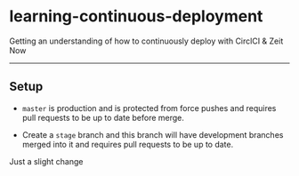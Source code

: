 # learning-continuous-deployment

Getting an understanding of how to continuously deploy with CirclCI &amp; Zeit Now

---

## Setup

* `master` is production and is protected from force pushes and requires pull requests to be up to date before merge.

* Create a `stage` branch and this branch will have development branches merged into it and requires pull requests to be up to date.

Just a slight change
